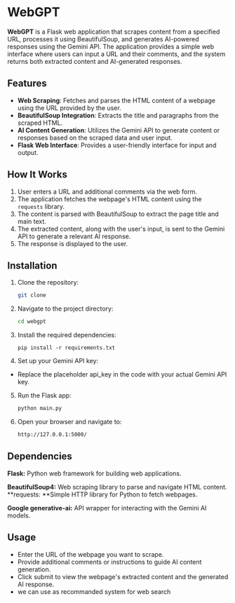# WebGPT

**WebGPT** is a Flask web application that scrapes content from a specified URL, processes it using BeautifulSoup, and generates AI-powered responses using the Gemini API. The application provides a simple web interface where users can input a URL and their comments, and the system returns both extracted content and AI-generated responses.

## Features

- **Web Scraping**: Fetches and parses the HTML content of a webpage using the URL provided by the user.
- **BeautifulSoup Integration**: Extracts the title and paragraphs from the scraped HTML.
- **AI Content Generation**: Utilizes the Gemini API to generate content or responses based on the scraped data and user input.
- **Flask Web Interface**: Provides a user-friendly interface for input and output.

## How It Works

1. User enters a URL and additional comments via the web form.
2. The application fetches the webpage's HTML content using the `requests` library.
3. The content is parsed with BeautifulSoup to extract the page title and main text.
4. The extracted content, along with the user's input, is sent to the Gemini API to generate a relevant AI response.
5. The response is displayed to the user.

## Installation

1. Clone the repository:

   ```bash
   git clone 
   ```
2. Navigate to the project directory:

   ```bash
   cd webgpt
   ```   

3. Install the required dependencies:

   ```
   pip install -r requirements.txt
   ```
4. Set up your Gemini API key:

- Replace the placeholder api_key in the code with your actual Gemini API key.

5. Run the Flask app:

   ```bash
   python main.py
   ```

6. Open your browser and navigate to:
   ```bash
   http://127.0.0.1:5000/
   ```
## Dependencies
**Flask:** Python web framework for building web applications.

**BeautifulSoup4:** Web scraping library to parse and navigate HTML content.
**requests: **Simple HTTP library for Python to fetch webpages.

**Google generative-ai:** API wrapper for interacting with the Gemini AI models.

## Usage
- Enter the URL of the webpage you want to scrape.
- Provide additional comments or instructions to guide AI content generation.
- Click submit to view the webpage's extracted content and the generated AI response.
- we can use as recommanded system for web search